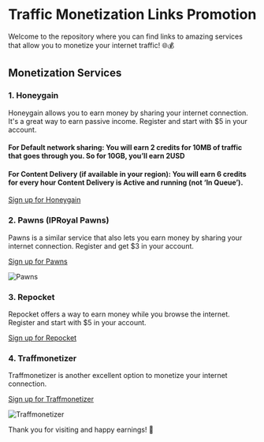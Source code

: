 # Traffic Monetization Links Promotion

Welcome to the repository where you can find links to amazing services that allow you to monetize your internet traffic! 🌐💰

## Monetization Services

### 1. Honeygain
Honeygain allows you to earn money by sharing your internet connection. It's a great way to earn passive income. Register and start with $5 in your account. 

#### For Default network sharing: You will earn 2 credits for 10MB of traffic that goes through you. So for 10GB, you’ll earn 2USD

#### For Content Delivery (if available in your region): You will earn 6 credits for every hour Content Delivery is Active and running (not ‘In Queue’).

[Sign up for Honeygain](https://r.honeygain.me/UM4049ED1D)


### 2. Pawns (IPRoyal Pawns)
Pawns is a similar service that also lets you earn money by sharing your internet connection. Register and get $3 in your account.

[Sign up for Pawns](https://pawns.app/?r=2977562)

![Pawns](https://cdn.pawns.app/images/b/160.jpg)

### 3. Repocket
Repocket offers a way to earn money while you browse the internet. Register and start with $5 in your account. 

[Sign up for Repocket](https://link.repocket.com/vD5j)


### 4. Traffmonetizer
Traffmonetizer is another excellent option to monetize your internet connection.

[Sign up for Traffmonetizer](https://traffmonetizer.com/?aff=1594333)

![Traffmonetizer](https://app.traffmonetizer.com/assets/images/referral-banner.png)


Thank you for visiting and happy earnings! 🚀
